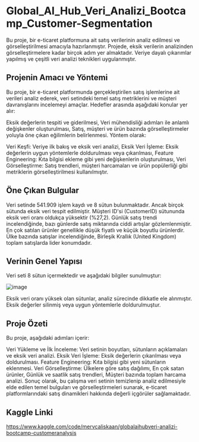 # Global_AI_Hub_Veri_Analizi_Bootcamp_Customer-Segmentation
Bu proje, bir e-ticaret platformuna ait satış verilerinin analiz edilmesi ve görselleştirilmesi amacıyla hazırlanmıştır. Projede, eksik verilerin analizinden görselleştirmelere kadar birçok adım yer almaktadır. Veriye dayalı çıkarımlar yapılmış ve çeşitli veri analizi teknikleri uygulanmıştır.

## Projenin Amacı ve Yöntemi
Bu proje, bir e-ticaret platformunda gerçekleştirilen satış işlemlerine ait verileri analiz ederek, veri setindeki temel satış metriklerini ve müşteri davranışlarını incelemeyi amaçlar. Hedefler arasında aşağıdaki konular yer alır:

Eksik değerlerin tespiti ve giderilmesi,
Veri mühendisliği adımları ile anlamlı değişkenler oluşturulması,
Satış, müşteri ve ürün bazında görselleştirmeler yoluyla öne çıkan eğilimlerin belirlenmesi.
Yöntem olarak:

Veri Keşfi: Veriye ilk bakış ve eksik veri analizi,
Eksik Veri İşleme: Eksik değerlerin uygun yöntemlerle doldurulması veya çıkarılması,
Feature Engineering: Kıta bilgisi ekleme gibi yeni değişkenlerin oluşturulması,
Veri Görselleştirme: Satış trendleri, müşteri harcamaları ve ürün popülerliği gibi metriklerin görselleştirilmesi kullanılmıştır.

## Öne Çıkan Bulgular
Veri setinde 541.909 işlem kaydı ve 8 sütun bulunmaktadır. Ancak birçok sütunda eksik veri tespit edilmiştir.
Müşteri ID'si (CustomerID) sütununda eksik veri oranı oldukça yüksektir (%27,2).
Günlük satış trendi incelendiğinde, bazı günlerde satış miktarında ciddi artışlar gözlemlenmiştir.
En çok satılan ürünler genellikle düşük fiyatlı ve küçük boyutlu ürünlerdir.
Ülke bazında satışlar incelendiğinde, Birleşik Krallık (United Kingdom) toplam satışlarda lider konumdadır.

## Verinin Genel Yapısı
Veri seti 8 sütun içermektedir ve aşağıdaki bilgiler sunulmuştur:

![image](https://github.com/user-attachments/assets/e7a337ce-8b59-44f5-90d0-520fdff695dd)

Eksik veri oranı yüksek olan sütunlar, analiz sürecinde dikkatle ele alınmıştır. Eksik değerler silinmiş veya uygun yöntemlerle doldurulmuştur.

## Proje Özeti
Bu proje, aşağıdaki adımları içerir:

Veri Yükleme ve İlk İnceleme: Veri setinin boyutları, sütunların açıklamaları ve eksik veri analizi.
Eksik Veri İşleme: Eksik değerlerin çıkarılması veya doldurulması.
Feature Engineering: Kıta bilgisi gibi yeni sütunların eklenmesi.
Veri Görselleştirme:
Ülkelere göre satış dağılımı,
En çok satan ürünler,
Günlük ve saatlik satış trendleri,
Müşteri bazında toplam harcama analizi.
Sonuç olarak, bu çalışma veri setinin temizlenip analiz edilmesiyle elde edilen temel bulguları ve görselleştirmeleri sunarak, e-ticaret platformlarındaki satış dinamikleri hakkında değerli içgörüler sağlamaktadır.

## Kaggle Linki
https://www.kaggle.com/code/mervcaliskaan/globalaihubveri-analizi-bootcamp-customeranalysis
